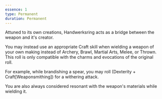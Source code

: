 ```yaml
---
essence: 1
type: Permanent
duration: Permanent
---
```


Attuned to its own creations, Handwerksring acts as a bridge between the weapon and it's creator.

You may instead use an appropriate Craft skill when wielding a weapon of your own making instead of Archery, Brawl, Martial Arts, Melee, or Thrown. This roll is only compatible with the charms and evocations of the original roll.

For example, while brandishing a spear, you may roll (Dexterity + Craft[Weaponsmithing]) for a withering attack.

You are also always considered resonant with the weapon's materials while wielding it.
